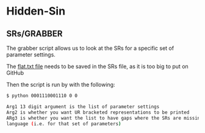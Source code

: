# Hidden-Sin
 
## SRs/GRABBER
The grabber script allows us to look at the SRs for a specific set of parameter settings.

The [flat.txt file](http://www.colag.cs.hunter.cuny.edu/grammar/data/COLAG_2011_flat.zip) needs to be
saved in the SRs file, as it is too big to put on GitHub

Then the script is run by with the following:

```bash
$ python 0001110001110 0 0

Arg1 13 digit argument is the list of parameter settings
Arg2 is whether you want UR bracketed representations to be printed
ARg3 is whether you want the list to have gaps where the SRs are missing for that
language (i.e. for that set of parameters)
